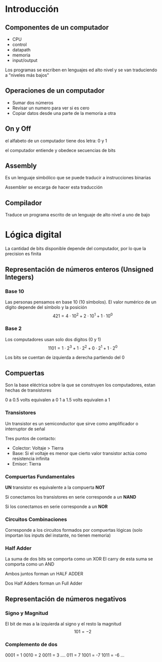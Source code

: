 # Introducción
## Componentes de un computador
- CPU
- control
- datapath
- memoria
- input/output

Los programas se escriben en lenguajes ed alto nivel y se van traduciendo a "niveles más bajos"

## Operaciones de un computador
- Sumar dos números
- Revisar un numero para ver si es cero
- Copiar datos desde una parte de la memoria a otra

## On y Off
el alfabeto de un computador tiene dos letra: 0 y 1

el computador entiende y obedece secuencias de bits

## Assembly
Es un lenguaje simbólico que se puede traducir a instrucciones binarias

Assembler se encarga de hacer esta traducción

## Compilador
Traduce un programa escrito de un lenguaje de alto nivel a uno de bajo

# Lógica digital
La cantidad de bits disponible depende del computador, por lo que la precision es finita
## Representación de números enteros (Unsigned Integers)
### Base 10
Las personas pensamos en base 10 (10 símbolos). El valor numérico de un dígito depende del símbolo y la posición
$$421 = 4 \cdot 10^2 + 2 \cdot 10^1 + 1 \cdot 10^0$$

### Base 2
Los computadores usan solo dos digitos (0 y 1)
$$1101 = 1 \cdot 2^3 + 1 \cdot 2^2 + 0 \cdot 2^1 + 1 \cdot 2^0$$

Los bits se cuentan de izquierda a derecha partiendo del 0
## Compuertas
Son la base eléctrica sobre la que se construyen los computadores, estan hechas de transistores

0 a 0.5 volts equivalen a 0
1 a 1.5 volts equivalen a 1

### Transistores
Un transistor es un semiconductor que sirve como amplificador o interruptor de señal

Tres puntos de contacto:
- Colector: Voltaje > Tierra
- Base: Si el voltaje es menor que cierto valor transistor actúa como resistencia infinita
- Emisor: Tierra


### Compuertas Fundamentales
**UN** transistor es equivalente a la compuerta **NOT**

Si conectamos los transistores en serie corresponde a un **NAND**

Si los conectamos en serie corresponde a un **NOR**

### Circuitos Combinaciones
Corresponde a los circuitos formados por compuertas lógicas (solo importan los inputs del instante, no tienen memoria)

### Half Adder
La suma de dos bits se comporta como un XOR
El carry de esta suma se comporta como un AND

Ambos juntos forman un HALF ADDER

Dos Half Adders forman un Full Adder

## Representación de números negativos
### Signo y Magnitud
El bit de mas a la izquierda al signo y el resto la magnitud
$$101 = -2$$

### Complemento de dos
0001 = 1
0010 = 2
0011 = 3
....
011 = 7
1001 = -7
1011 = -6
...


